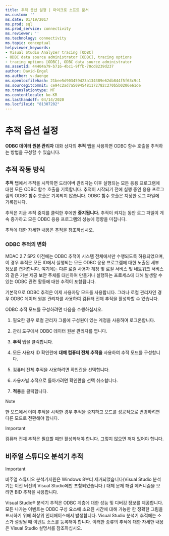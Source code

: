 ```yaml
---
title: 추적 옵션 설정 | 마이크로 소프트 문서
ms.custom: ''
ms.date: 01/19/2017
ms.prod: sql
ms.prod_service: connectivity
ms.reviewer: ''
ms.technology: connectivity
ms.topic: conceptual
helpviewer_keywords:
- Visual Studio Analyzer tracing [ODBC]
- ODBC data source administrator [ODBC], tracing options
- tracing options [ODBC], ODBC data source administrator
ms.assetid: 44404a79-b716-4bc1-9ffb-70cd8239d237
author: David-Engel
ms.author: v-daenge
ms.openlocfilehash: 21bee5d903459423a134389e62db844f5f63c9c1
ms.sourcegitcommit: ce94c2ad7a50945481172782c270b5b0206e61de
ms.translationtype: MT
ms.contentlocale: ko-KR
ms.lasthandoff: 04/14/2020
ms.locfileid: "81307202"
---
```

# <a name="setting-tracing-options"></a>추적 옵션 설정
**ODBC 데이터 원본 관리자** 대화 상자의 **추적** 탭을 사용하면 ODBC 함수 호출을 추적하는 방법을 구성할 수 있습니다.  
  
## <a name="how-tracing-works"></a>추적 작동 방식  
 **추적** 탭에서 추적을 시작하면 드라이버 관리자는 이후 실행되는 모든 응용 프로그램에 대한 모든 ODBC 함수 호출을 기록합니다. 추적이 시작되기 전에 실행 중인 응용 프로그램의 ODBC 함수 호출은 기록되지 않습니다. ODBC 함수 호출은 지정한 로그 파일에 기록됩니다.  
  
 추적은 지금 추적 중지를 클릭한 후에만 **중지됩니다.** 추적이 켜지는 동안 로그 파일이 계속 증가하고 모든 ODBC 응용 프로그램의 성능에 영향을 미칩니다.  
  
 추적에 대한 자세한 내용은 [추적](../../odbc/reference/develop-app/tracing.md)을 참조하십시오.  
  
### <a name="changes-in-odbc-tracing"></a>ODBC 추적의 변화  
 MDAC 2.7 SP2 이전에는 ODBC 추적이 시스템 전체에서만 수행되도록 허용되었으며, 이 경우 추적은 모든 ID에서 실행되는 모든 ODBC 응용 프로그램에 대한 노출된 세부 정보를 캡처합니다. 여기에는 다른 로컬 사용자 계정 및 로컬 서비스 및 네트워크 서비스와 같은 기본 제공 보안 주체를 대신하여 만들거나 실행하는 프로세스에 대해 발생할 수 있는 ODBC 관련 활동에 대한 추적이 포함됩니다.  
  
 기본적으로 ODBC 추적은 이제 사용자당 모드를 사용합니다. 그러나 로컬 관리자인 경우 ODBC 데이터 원본 관리자를 사용하여 컴퓨터 전체 추적을 활성화할 수 있습니다.  
  
 ODBC 추적 모드를 구성하려면 다음을 수행하십시오.  
  
1.  필요한 경우 로컬 관리자 그룹에 구성원이 있는 계정을 사용하여 로그온합니다.  
  
2.  관리 도구에서 ODBC 데이터 원본 관리자를 엽니다.  
  
3.  **추적** 탭을 클릭합니다.  
  
4.  모든 사용자 ID 확인란에 **대해 컴퓨터 전체 추적을** 사용하여 추적 모드를 구성합니다.  
  
5.  컴퓨터 전체 추적을 사용하려면 확인란을 선택합니다.  
  
6.  사용자별 추적으로 돌아가려면 확인란을 선택 취소합니다.  
  
7.  **적용**을 클릭합니다.  
  
> [!NOTE]  
>  한 모드에서 이미 추적을 시작한 경우 추적을 중지하고 모드를 성공적으로 변경하려면 다른 모드로 전환해야 합니다.  
  
> [!IMPORTANT]  
>  컴퓨터 전체 추적은 필요할 때만 활성화해야 합니다. 그렇지 않으면 꺼져 있어야 합니다.  
  
## <a name="visual-studio-analyzer-tracing"></a>비주얼 스튜디오 분석기 추적  
  
> [!IMPORTANT]  
>  비주얼 스튜디오 분석기지원은 Windows 8부터 제거되었습니다(Visual Studio 분석기는 이전 버전의 Visual Studio에만 포함되었습니다.) 대체 문제 해결 메커니즘을 보려면 BID 추적을 사용합니다.  
  
 Visual Studio® 분석기 추적은 ODBC 계층에 대한 성능 및 디버깅 정보를 제공합니다. 모든 나가는 이벤트는 ODBC 구성 요소에 소요된 시간에 대해 가능한 한 정확한 그림을 표시하기 위해 최상위 인터페이스에서 발생합니다. Visual Studio 분석기 추적에는 소스가 설정될 때 이벤트 소스를 등록해야 합니다. 이러한 종류의 추적에 대한 자세한 내용은 Visual Studio 설명서를 참조하십시오.
